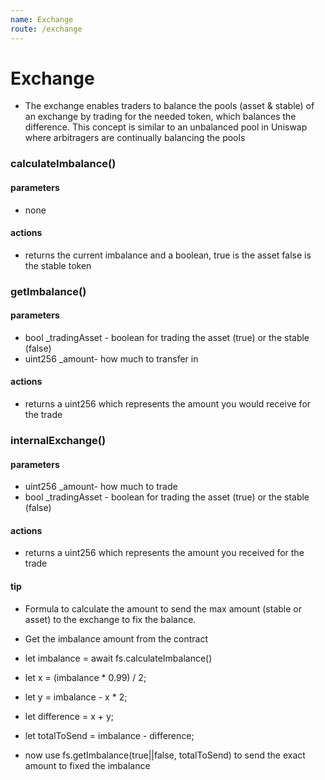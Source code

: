 ```yaml
---
name: Exchange
route: /exchange
---
```


# Exchange
* The exchange enables traders to balance the pools (asset & stable) of an exchange by trading for the needed token, which balances the difference. This concept is similar to an unbalanced pool in Uniswap where arbitragers are continually balancing the pools

### calculateImbalance()

#### parameters
* none

#### actions
* returns the current imbalance and a boolean, true is the asset false is the stable token

### getImbalance()

#### parameters
* bool _tradingAsset - boolean for trading the asset (true) or the stable (false)
* uint256 _amount- how much to transfer in
 

#### actions
* returns a uint256 which represents the amount you would receive for the trade


### internalExchange()

#### parameters
* uint256 _amount- how much to trade
* bool _tradingAsset - boolean for trading the asset (true) or the stable (false)
 

#### actions
* returns a uint256 which represents the amount you received for the trade


#### tip
* Formula to calculate the amount to send the max amount (stable or asset) to the exchange to fix the balance.
* Get the imbalance amount from the contract
* let imbalance = await fs.calculateImbalance()

* let x = (imbalance * 0.99) / 2;
* let y = imbalance - x * 2;
* let difference = x + y;
* let totalToSend = imbalance - difference;
* now use fs.getImbalance(true||false, totalToSend) to send the exact amount to fixed the imbalance
